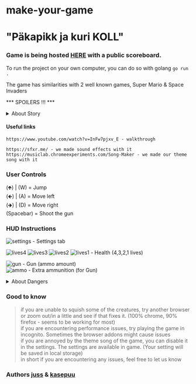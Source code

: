 # make-your-game
# "Päkapikk ja kuri KOLL"

### Game is being hosted [HERE](http://joelsoft.eu:1111/) with a public scoreboard.

To run the project on your own computer, you can do so with golang `go run .`

The game has similarities with 2 well known games, Super Mario & Space Invaders 

*** SPOILERS !!! *** 
<details>
<summary>About Story</summary>
The Game itself has 3 levels. To get score you must jump on the enemies and pass the levels, without dying.
The last map contains a boss fight where you have to collect ammo and shoot down the dragon.
Be warned, dying or missing a shot will cost you 100 score!!!
</details>

#### Useful links
```
https://www.youtube.com/watch?v=InFw7pjxv_E - walkthrough
 
https://sfxr.me/ - we made sound effects with it
https://musiclab.chromeexperiments.com/Song-Maker - we made our theme song with it
```

### User Controls
(🡹) | (W) = Jump   
(🡸) | (A) = Move left  
(🡺) | (D) = Move right  
(Spacebar) = Shoot the gun      

### HUD Instructions
![settings](https://01.kood.tech/git/juss/make-your-game/raw/branch/master/game/images/hud/settings.png) - Settings tab     

![lives4](https://01.kood.tech/git/juss/make-your-game/raw/branch/master/game/images/hud/lives_4.png)
![lives3](https://01.kood.tech/git/juss/make-your-game/raw/branch/master/game/images/hud/lives_3.png)
![lives2](https://01.kood.tech/git/juss/make-your-game/raw/branch/master/game/images/hud/lives_2.png)
![lives1](https://01.kood.tech/git/juss/make-your-game/raw/branch/master/game/images/hud/lives_1.png) - Health (4,3,2,1 lives)  
    
![gun](https://01.kood.tech/git/juss/make-your-game/raw/branch/master/game/images/hud/gun.png) - Gun (ammo amount)  
![ammo](https://01.kood.tech/git/juss/make-your-game/raw/branch/master/game/images/ammo.png) - Extra ammunition (for Gun) 


<details> 
<summary>About Dangers</summary>

### DANGERS
![wolf1](https://01.kood.tech/git/juss/make-your-game/raw/branch/master/game/images/characters/villains/brown_dog.gif)
![wolf2](https://01.kood.tech/git/juss/make-your-game/raw/branch/master/game/images/characters/villains/black_dog.gif) - Fast little buggers, watch out!           

![werewolf1](https://01.kood.tech/git/juss/make-your-game/raw/branch/master/game/images/characters/villains/werewolf.gif)
![werewolf2](https://01.kood.tech/git/juss/make-your-game/raw/branch/master/game/images/characters/villains/werewolf_dark.gif) - They are scary!           

![dragon](https://01.kood.tech/git/juss/make-your-game/raw/branch/master/game/images/characters/villains/dragon.gif) - Flying creature, that shoots something...    

![ground1](https://01.kood.tech/git/juss/make-your-game/raw/branch/master/game/level/sprites/level1/w.png)
![ground2](https://01.kood.tech/git/juss/make-your-game/raw/branch/master/game/level/sprites/level2/w.png) - your character doesn't know how to swim! Fire is hot!

![bait](https://01.kood.tech/git/juss/make-your-game/raw/branch/master/game/level/sprites/level2/-.png) - you might fall through this one!          
        
</details> 


### Good to know
> if you are unable to squish some of the creatures, try another browser or zoom out/in a little and see if that fixes it. (100% chrome, 90% firefox - seems to be working for most)    
> if you are encountering performance issues, try playing the game in incognito. Sometimes the browser addons might cause issues    
> if you are annoyed by the theme song of the game, you can disable it in the settings. The settings are available in game. (Your setting will be saved in local storage)   
> in short if you are encountering any issues, feel free to let us know

### Authors [juss](https://01.kood.tech/git/juss) & [kasepuu](https://01.kood.tech/git/kasepuu) 